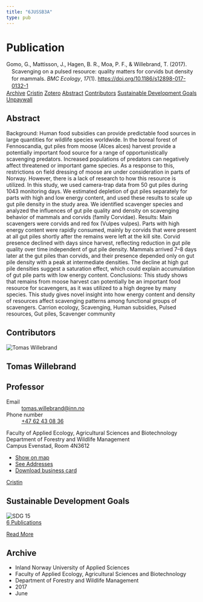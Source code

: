 ```yaml
---
title: "6JUSSB3A"
type: pub
---
```

<h1>Publication</h1>
<article id="csl-bib-container-6JUSSB3A" class="csl-bib-container">
  <div class="csl-bib-body" style="line-height: 1.35; padding-left: 1em; text-indent:-1em;">
  <div class="csl-entry">Gomo, G., Mattisson, J., Hagen, B. R., Moa, P. F., &amp; Willebrand, T. (2017). Scavenging on a pulsed resource: quality matters for corvids but density for mammals. <i>BMC Ecology</i>, <i>17</i>(1). <a href="https://doi.org/10.1186/s12898-017-0132-1">https://doi.org/10.1186/s12898-017-0132-1</a></div>
</div>
  <div class="csl-bib-buttons">
    <a href="#taxonomy-article-6JUSSB3A" class="csl-bib-button">Archive</a>
    <a href="https://app.cristin.no/results/show.jsf?id=1477086" alt="Cristin URL" class="csl-bib-button">Cristin</a>
    <a href="http://zotero.org/groups/5402882/items/6JUSSB3A" alt="Zotero URL" class="csl-bib-button">Zotero</a>
    <a href="#abstract-article-6JUSSB3A" class="csl-bib-button">Abstract</a>
    <a href="#contributors-article-6JUSSB3A" class="csl-bib-button">Contributors</a>
    <a href="#sdg-article-6JUSSB3A" class="csl-bib-button">Sustainable Development Goals</a>
    <a href="https://bmcecol.biomedcentral.com/track/pdf/10.1186/s12898-017-0132-1" class="csl-bib-button">Unpaywall</a>
  </div>
  <div id="csl-bib-meta-container-6JUSSB3A"></div>
</article>
<div id="csl-bib-meta-6JUSSB3A" class="csl-bib-meta">
  <article id="abstract-article-6JUSSB3A" class="abstract-article">
    <h1>Abstract</h1>
    Background: Human food subsidies can provide predictable food sources in large quantities for wildlife species worldwide. In the boreal forest of Fennoscandia, gut piles from moose (Alces alces) harvest provide a potentially important food source for a range of opportunistically scavenging predators. Increased populations of predators can negatively affect threatened or important game species. As a response to this, restrictions on field dressing of moose are under consideration in parts of Norway. However, there is a lack of research to how this resource is utilized. In this study, we used camera-trap data from 50 gut piles during 1043 monitoring days. We estimated depletion of gut piles separately for parts with high and low energy content, and used these results to scale up gut pile density in the study area. We identified scavenger species and analyzed the influences of gut pile quality and density on scavenging behavior of mammals and corvids (family Corvidae). Results: Main scavengers were corvids and red fox (Vulpes vulpes). Parts with high energy content were rapidly consumed, mainly by corvids that were present at all gut piles shortly after the remains were left at the kill site. Corvid presence declined with days since harvest, reflecting reduction in gut pile quality over time independent of gut pile density. Mammals arrived 7–8 days later at the gut piles than corvids, and their presence depended only on gut pile density with a peak at intermediate densities. The decline at high gut pile densities suggest a saturation effect, which could explain accumulation of gut pile parts with low energy content. Conclusions: This study shows that remains from moose harvest can potentially be an important food resource for scavengers, as it was utilized to a high degree by many species. This study gives novel insight into how energy content and density of resources affect scavenging patterns among functional groups of scavengers. Carrion ecology, Scavenging, Human subsidies, Pulsed resources, Gut piles, Scavenger community
  </article>
  <article id="contributors-article-6JUSSB3A" class="contributors-article">
    <h1>Contributors</h1>
    <div class="personas"> <div class="vrtx-hinn-person-card"> <div class="photo"> <img src="https://www.inn.no/bilder-ansatte/thomas-willebrand.jpg" alt="Tomas Willebrand" loading="lazy"> </div> <div class="info"> <hgroup><h1>Tomas Willebrand</h1> <h2>Professor</h2> </hgroup><dl> <dt>Email</dt> <dd> <a href="mailto:tomas.willebrand@inn.no">tomas.willebrand@inn.no</a> </dd> <dt>Phone number</dt> <dd><a href="tel:+4762430836"> +47 62 43 08 36 </a></dd> </dl> <p> Faculty of Applied Ecology, Agricultural Sciences and Biotechnology<br> Department of Forestry and Wildlife Management<br> Campus Evenstad, Room 4N3612 </p> <ul class="vrtx-hinn-links"> <li><a href="https://www.google.com/maps?q=60.88085,11.53750">Show on map</a></li> <li><a href="https://www.inn.no/english/find-an-employee/tomas-willebrand.html#vrtx-hinn-addresses">See Addresses</a></li> <li><a href="https://www.inn.no/english/find-an-employee/tomas-willebrand.html?vrtx=vcf">Download business card</a></li> </ul> </div> </div> <a href="https://app.cristin.no/persons/show.jsf?id=328268" alt="Cristin URL" class="personas-cristin">Cristin</a> </div>
  </article>
  <article id="sdg-article-6JUSSB3A" class="sdg-article">
    <h1>Sustainable Development Goals</h1>
    <div class="sdg-container"><div id="sdg15" class="sdg"> <img src="{{< params subfolder >}}images/sdg/sdg15_en.png" class="image" alt="SDG 15"> <div class="sdg-overlay"> <a href="{{< params subfolder >}}en/archive/?sdg=15#archive" class="sdg-publication-count"><span>6</span> Publications</a> <p><a href="https://sdgs.un.org/goals/goal15" class="sdg-read-more">Read More</a></p> </div> </div></div>
  </article>
  <article id="taxonomy-article-6JUSSB3A" class="taxonomy-article">
    <h1>Archive</h1>
    <ul>
      <li>Inland Norway University of Applied Sciences</li>
      <li>Faculty of Applied Ecology, Agricultural Sciences and Biotechnology</li>
      <li>Department of Forestry and Wildlife Management</li>
      <li>2017</li>
      <li>June</li>
    </ul>
  </article>
</div>
